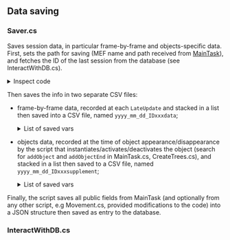 ## Data saving

### Saver.cs

Saves session data, in particular frame-by-frame and objects-specific data. 
First, sets the path for saving (MEF name and path received from [MainTask](https://github.com/fattorilab/vr-navigation-tasks/blob/main/Docs/scripts_docs/Task_management.md#maintaskcs)), and fetches the ID of the last session from the database (see InteractWithDB.cs).

  <details> 
  <summary>Inspect code</summary>
  
  ```c#
    void Awake()
    {
        #region Choose monkey and set path

        string MEF = GetComponent<MainTask>().MEF;
        path_to_data = GetComponent<MainTask>().path_to_data;
        if (MEF.ToLower() == "ciuffa") { path_to_MEF = Path.Combine(path_to_data, "MEF27"); }
        else if (MEF.ToLower() == "lisca") { path_to_MEF = Path.Combine(path_to_data, "MEF28"); }
        else
        {
            bool ans = EditorUtility.DisplayDialog("Wrong MEF name", "Unable to find the monkey" + MEF, //don't know how to put a simple popup here (the choice is irrelevant)
                            "Close and check MEF in MainTask");
            QuitGame();
        }

        Debug.Log($"If desidered, files will be saved in {path_to_MEF}");

        #endregion

        #region Connect to DB and get last ID

        try
        {
            DB = GameObject.Find("DB");
            string path_to_DB = Path.Combine(path_to_MEF, "esperimentiVR.db");
            lastIDFromDB = DB.GetComponent<InteractWithDB>().GetLastIDfromDB(path_to_DB);
        }
        catch
        {
            bool ans = EditorUtility.DisplayDialog("Cannot interact with DB", "It is not possible to read last ID from database. You may not to be able to save data",
                            "Close and check DB", "Proceed anyway");
            if (ans) { QuitGame(); }
        }

        #endregion

    }
      
  ```
  </details>

Then saves the info in two separate CSV files:
- frame-by-frame data, recorded at each `LateUpdate` and stacked in a list then saved into a CSV file, named `yyyy_mm_dd_IDxxxdata`;
  <details> 
    <summary>List of saved vars</summary>
    
    ```c#
      string general_vars = "Unity_timestamp; Frame; ";
      string task_general_vars = "Trial; Correct Trials; Current_condition; Current_state; Error_type; Reward_count; ";
      string task_specific_vars = ""; // correct_target; interval; 
      string move_vars = "player_x_arduino; player_y_arduino; player_x;  player_y; player_z; player_x_rot; player_y_rot; player_z_rot; ";
      string eyes_vars = "pupil_timestamp; px_eye_right; py_eye_right; px_eye_left; py_eye_left; " +
                              "eye_diameter_left; eye_diameter_right";
    ```
  </details>
  
- objects data, recorded at the time of object appearance/disappearance by the script that instantiates/activates/deactivates the object (search for `addObject` and `addObjectEnd` in MainTask.cs, CreateTrees.cs), and stacked in a list then saved to a CSV file, named `yyyy_mm_dd_IDxxxsupplement`;
    <details> 
    <summary>List of saved vars</summary>
    
    ```c#
    "Identifier; Type; x; y; z; rot_x; rot_y; rot_z; scale_x; scale_y; scale_z; TimeEntry; TimeExit"
    ```
  </details>

Finally, the script saves all public fields from MainTask (and optionally from any other script, e.g Movement.cs, provided modifications to the code) into a JSON structure then saved as entry to the database.

### InteractWithDB.cs

